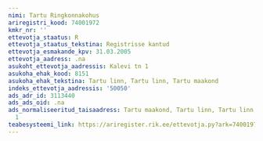 ```yaml
---
nimi: Tartu Ringkonnakohus
ariregistri_kood: 74001972
kmkr_nr: ''
ettevotja_staatus: R
ettevotja_staatus_tekstina: Registrisse kantud
ettevotja_esmakande_kpv: 31.03.2005
ettevotja_aadress: .na
asukoht_ettevotja_aadressis: Kalevi tn 1
asukoha_ehak_kood: 8151
asukoha_ehak_tekstina: Tartu linn, Tartu linn, Tartu maakond
indeks_ettevotja_aadressis: '50050'
ads_adr_id: 3113440
ads_ads_oid: .na
ads_normaliseeritud_taisaadress: Tartu maakond, Tartu linn, Tartu linn, Kalevi tn
  1
teabesysteemi_link: https://ariregister.rik.ee/ettevotja.py?ark=74001972&ref=rekvisiidid
---
```

